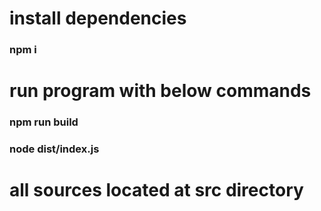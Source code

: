 # install dependencies
### npm i

# run program with below commands
### npm run build
### node dist/index.js

# all sources located at src directory